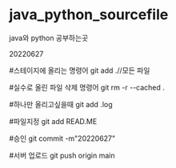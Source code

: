 # java_python_sourcefile

java와 python 공부하는곳

20220627

#스테이지에 올리는 명령어
git add .//모든 파일

#실수로 올린 파일 삭제 명령어
git rm -r --cached .

#하나만 올리고싶을때
git add .log

#파일지정
git add READ.ME

#승인
git commit -m"20220627"

#서버 업로드
git push origin main
